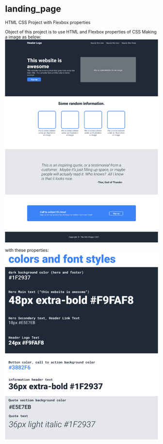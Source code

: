 # landing_page

HTML CSS Project with Flexbox properties

Object of this project is to use HTML and Flexbox properties of CSS
Making a image as below:
![finished image](finished.png)

with these properties:
![Styles](colors_and_font_styles.png)
